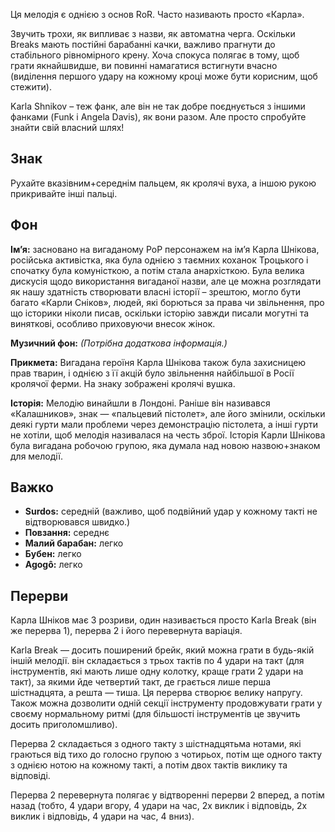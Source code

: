 Ця мелодія є однією з основ RoR. Часто називають просто «Карла».

Звучить трохи, як випливає з назви, як автоматна черга. Оскільки Breaks мають
постійні барабанні качки, важливо прагнути до стабільного рівномірного крену.
Хоча спокуса полягає в тому, щоб грати якнайшвидше, ви повинні намагатися
встигнути вчасно (виділення першого удару на кожному кроці може бути корисним,
щоб стежити).

Karla Shnikov – теж фанк, але він не так добре поєднується з іншими фанками
(Funk і Angela Davis), як вони разом. Але просто спробуйте знайти свій власний
шлях!

## Знак

Рухайте вказівним+середнім пальцем, як кролячі вуха, а іншою рукою прикривайте
інші пальці.

## Фон

**Ім’я:** засновано на вигаданому РоР персонажем на ім’я Карла Шнікова,
російська активістка, яка була однією з таємних коханок Троцького і спочатку
була комуністкою, а потім стала анархісткою. Була велика дискусія щодо
використання вигаданої назви, але це можна розглядати як нашу здатність
створювати власні історії – зрештою, могло бути багато «Карли Сніков», людей,
які борються за права чи звільнення, про що історики ніколи писав, оскільки
історію завжди писали могутні та виняткові, особливо приховуючи внесок жінок.

**Музичний фон:** *(Потрібна додаткова інформація.)*

**Прикмета:** Вигадана героїня Карла Шнікова також була захисницею прав тварин,
і однією з її акцій було звільнення найбільшої в Росії кролячої ферми. На знаку
зображені кролячі вушка.

**Історія:** Мелодію винайшли в Лондоні. Раніше він називався «Калашников», знак
— «пальцевий пістолет», але його змінили, оскільки деякі гурти мали проблеми
через демонстрацію пістолета, а інші гурти не хотіли, щоб мелодія називалася на
честь зброї. Історія Карли Шнікова була вигадана робочою групою, яка думала над
новою назвою+знаком для мелодії.

## Важко

* **Surdos:** середній (важливо, щоб подвійний удар у кожному такті не
  відтворювався швидко.)
* **Повзання:** середнє
* **Малий барабан:** легко
* **Бубен:** легко
* **Agogô:** легко

## Перерви

Карла Шніков має 3 розриви, один називається просто Karla Break (він же перерва
1), перерва 2 і його перевернута варіація.

Karla Break — досить поширений брейк, який можна грати в будь-якій іншій
мелодії. він складається з трьох тактів по 4 удари на такт (для інструментів,
які мають лише одну колотку, краще грати 2 удари на такт), за якими йде
четвертий такт, де грається лише перша шістнадцята, а решта — тиша. Ця перерва
створює велику напругу. Також можна дозволити одній секції інструменту
продовжувати грати у своєму нормальному ритмі (для більшості інструментів це
звучить досить приголомшливо).

Перерва 2 складається з одного такту з шістнадцятьма нотами, які граються від
тихо до голосно групою з чотирьох, потім ще одного такту з однією нотою на
кожному такті, а потім двох тактів виклику та відповіді.

Перерва 2 перевернута полягає у відтворенні перерви 2 вперед, а потім назад
(тобто, 4 удари вгору, 4 удари на час, 2x виклик і відповідь, 2x виклик і
відповідь, 4 удари на час, 4 вниз).
